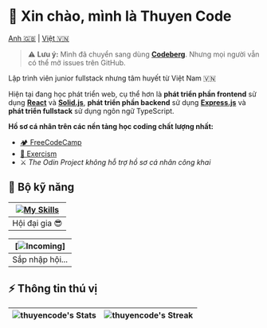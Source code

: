 # 👋 Xin chào, mình là Thuyen Code

[Anh 🇬🇧](./README.md) | [Việt 🇻🇳](#-xin-chào-mình-là-thuyen-code)

> ⚠️ **Lưu ý:** Mình đã chuyển sang dùng [**Codeberg**](https://codeberg.org/thuyencode/). Nhưng mọi người vẫn có thể mở issues trên GitHub.

Lập trình viên junior fullstack nhưng tâm huyết từ Việt Nam 🇻🇳

Hiện tại đang học phát triển web, cụ thể hơn là **phát triển phần frontend** sử dụng [**React**](https://react.dev) và [**Solid.js**](https://solidjs.com), **phát triển phần backend** sử dụng [**Express.js**](https://expressjs.com/) và **phát triển fullstack** sử dụng ngôn ngữ TypeScript.

**Hồ sơ cá nhân trên các nền tảng học coding chất lượng nhất:**

- [🏕️ FreeCodeCamp](https://www.freecodecamp.org/thuyencode)
- [💪 Exercism](https://exercism.org/profiles/thuyencode)
- ⚔️ _The Odin Project không hỗ trợ hồ sơ cá nhân công khai_

## 🧰 Bộ kỹ năng

| [![My Skills](https://go-skill-icons.vercel.app/api/icons?i=linux,git,js,ts,html,css,tailwind,react,solidjs,reactquery,express,drizzle&perline=6)](https://github.com/LelouchFR/skill-icons) |
| :------------------------------------------------------------------------------------------------------------------------------------------------------------------------------------------: |
|                                                                                        Hội đại gia 😎                                                                                        |

| [![Incoming](https://go-skill-icons.vercel.app/api/icons?i=elysia,reactrouter,godot,vala,c)] |
| :------------------------------------------------------------------------------------------: |
|                                       Sắp nhập hội...                                        |

## ⚡ Thông tin thú vị

| ![thuyencode's Stats](https://github-readme-stats.vercel.app/api?username=thuyencode&theme=blueberry&show_icons=true&hide_border=true&count_private=true&locale=vi) | ![thuyencode's Streak](https://github-readme-streak-stats.herokuapp.com/?user=thuyencode&theme=blueberry&hide_border=true&locale=vi) |
| :-----------------------------------------------------------------------------------------------------------------------------------------------------------------: | :----------------------------------------------------------------------------------------------------------------------------------: |

<!-- | ![thuyencode's Top Languages](https://github-readme-stats.vercel.app/api/top-langs/?username=thuyencode&theme=blueberry&show_icons=true&hide_border=true&layout=compact&locale=vi) |              Bạn là vị khách thứ ![thuyencode's visitor counts](https://profile-counter.glitch.me/thuyencode/count.svg)              | -->
